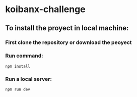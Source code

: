 # koibanx-challenge
## To install the proyect in local machine: 
### First clone the repository or download the peoyect
### Run command: 
```
npm install
```
### Run a local server:
```
npm run dev
```
